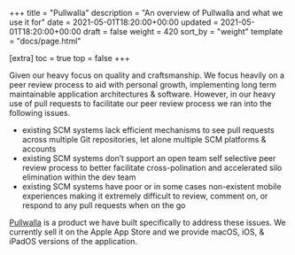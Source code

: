 +++
title = "Pullwalla"
description = "An overview of Pullwalla and what we use it for"
date = 2021-05-01T18:20:00+00:00
updated = 2021-05-01T18:20:00+00:00
draft = false
weight = 420
sort_by = "weight"
template = "docs/page.html"

[extra]
toc = true
top = false
+++

Given our heavy focus on quality and craftsmanship. We focus heavily on a peer review process to aid with personal growth, implementing long term maintainable application architectures & software. However, in our heavy use of pull requests to facilitate our peer review process we ran into the following issues.

* existing SCM systems lack efficient mechanisms to see pull requests across multiple Git repositories, let alone multiple SCM platforms & accounts
* existing SCM systems don’t support an open team self selective peer review process to better facilitate cross-polination and accelerated silo elimination within the dev team
* existing SCM systems have poor or in some cases non-existent mobile experiences making it extremely difficult to review, comment on, or respond to any pull requests when on the go

[Pullwalla][] is a product we have built specifically to address these issues. We currently sell it on the Apple App Store and we provide macOS, iOS, & iPadOS versions of the application.

[Pullwalla]: https://pullwalla.com
